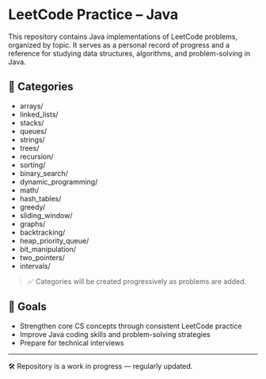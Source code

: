 # LeetCode Practice – Java

This repository contains Java implementations of LeetCode problems, organized by topic. It serves as a personal record of progress and a reference for studying data structures, algorithms, and problem-solving in Java.

## 📁 Categories

- arrays/
- linked_lists/
- stacks/
- queues/
- strings/
- trees/
- recursion/
- sorting/
- binary_search/
- dynamic_programming/
- math/
- hash_tables/
- greedy/
- sliding_window/
- graphs/
- backtracking/
- heap_priority_queue/
- bit_manipulation/
- two_pointers/
- intervals/

> ✅ Categories will be created progressively as problems are added.

## 🚀 Goals

- Strengthen core CS concepts through consistent LeetCode practice
- Improve Java coding skills and problem-solving strategies
- Prepare for technical interviews

---

🛠 Repository is a work in progress — regularly updated.